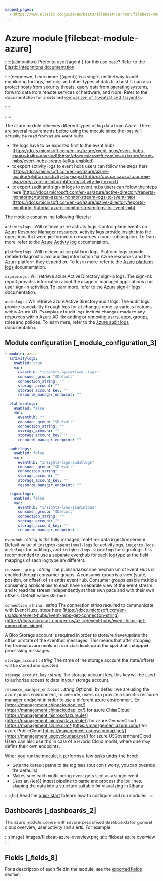 ```yaml
---
mapped_pages:
  - https://www.elastic.co/guide/en/beats/filebeat/current/filebeat-module-azure.html
---
```


# Azure module [filebeat-module-azure]

:::::{admonition} Prefer to use {{agent}} for this use case?
Refer to the [Elastic Integrations documentation](integration-docs://reference/azure.md).

::::{dropdown} Learn more
{{agent}} is a single, unified way to add monitoring for logs, metrics, and other types of data to a host. It can also protect hosts from security threats, query data from operating systems, forward data from remote services or hardware, and more. Refer to the documentation for a detailed [comparison of {{beats}} and {{agent}}](docs-content://reference/fleet/index.md).

::::


:::::


The azure module retrieves different types of log data from Azure. There are several requirements before using the module since the logs will actually be read from azure event hubs.

* the logs have to be exported first to the event hubs [https://docs.microsoft.com/en-us/azure/event-hubs/event-hubs-create-kafka-enabled](https://docs.microsoft.com/en-us/azure/event-hubs/event-hubs-create-kafka-enabled)
* to export activity logs to event hubs users can follow the steps here [https://docs.microsoft.com/en-us/azure/azure-monitor/platform/activity-log-export](https://docs.microsoft.com/en-us/azure/azure-monitor/platform/activity-log-export)
* to export audit and sign-in logs to event hubs users can follow the steps here [https://docs.microsoft.com/en-us/azure/active-directory/reports-monitoring/tutorial-azure-monitor-stream-logs-to-event-hub](https://docs.microsoft.com/en-us/azure/active-directory/reports-monitoring/tutorial-azure-monitor-stream-logs-to-event-hub)

The module contains the following filesets:

`activitylogs`
:   Will retrieve azure activity logs. Control-plane events on Azure Resource Manager resources. Activity logs provide insight into the operations that were performed on resources in your subscription. To learn more, refer to the [Azure Activity log](https://docs.microsoft.com/en-us/azure/azure-monitor/essentials/activity-log) documentation.

`platformlogs`
:   Will retrieve azure platform logs. Platform logs provide detailed diagnostic and auditing information for Azure resources and the Azure platform they depend on. To learn more, refer to the [Azure platform logs](https://docs.microsoft.com/en-us/azure/azure-monitor/essentials/platform-logs-overview) documentation.

`signinlogs`
:   Will retrieve azure Active Directory sign-in logs. The sign-ins report provides information about the usage of managed applications and user sign-in activities. To learn more, refer to the [Azure sign-in logs](https://docs.microsoft.com/en-us/azure/active-directory/reports-monitoring/concept-sign-ins) documentation.

`auditlogs`
:   Will retrieve azure Active Directory audit logs. The audit logs provide traceability through logs for all changes done by various features within Azure AD. Examples of audit logs include changes made to any resources within Azure AD like adding or removing users, apps, groups, roles and policies. To learn more, refer to the [Azure audit logs](https://docs.microsoft.com/en-us/azure/active-directory/reports-monitoring/concept-audit-logs) documentation.


## Module configuration [_module_configuration_3]

```yaml
- module: azure
  activitylogs:
    enabled: true
    var:
      eventhub: "insights-operational-logs"
      consumer_group: "$Default"
      connection_string: ""
      storage_account: ""
      storage_account_key: ""
      resource_manager_endpoint: ""

  platformlogs:
    enabled: false
    var:
      eventhub: ""
      consumer_group: "$Default"
      connection_string: ""
      storage_account: ""
      storage_account_key: ""
      resource_manager_endpoint: ""

  auditlogs:
    enabled: false
    var:
      eventhub: "insights-logs-auditlogs"
      consumer_group: "$Default"
      connection_string: ""
      storage_account: ""
      storage_account_key: ""
      resource_manager_endpoint: ""

  signinlogs:
    enabled: false
    var:
      eventhub: "insights-logs-signinlogs"
      consumer_group: "$Default"
      connection_string: ""
      storage_account: ""
      storage_account_key: ""
      resource_manager_endpoint: ""
```

`eventhub`
:   *string* Is the fully managed, real-time data ingestion service. Default value of `insights-operational-logs` for activitylogs, `insights-logs-auditlogs` for auditlogs, and `insights-logs-signinlogs` for signinlogs. It is recommended to use a separate eventhub for each log type as the field mappings of each log type are different.

`consumer_group`
:   *string* The publish/subscribe mechanism of Event Hubs is enabled through consumer groups. A consumer group is a view (state, position, or offset) of an entire event hub. Consumer groups enable multiple consuming applications to each have a separate view of the event stream, and to read the stream independently at their own pace and with their own offsets. Default value: `$Default`

`connection_string`
:   *string* The connection string required to communicate with Event Hubs, steps here [https://docs.microsoft.com/en-us/azure/event-hubs/event-hubs-get-connection-string](https://docs.microsoft.com/en-us/azure/event-hubs/event-hubs-get-connection-string).

A Blob Storage account is required in order to store/retrieve/update the offset or state of the eventhub messages. This means that after stopping the filebeat azure module it can start back up at the spot that it stopped processing messages.

`storage_account`
:   *string* The name of the storage account the state/offsets will be stored and updated.

`storage_account_key`
:   *string* The storage account key, this key will be used to authorize access to data in your storage account.

`resource_manager_endpoint`
:   *string* Optional, by default we are using the azure public environment, to override, users can provide a specific resource manager endpoint in order to use a different azure environment. Ex: [https://management.chinacloudapi.cn/](https://management.chinacloudapi.cn/) for azure ChinaCloud [https://management.microsoftazure.de/](https://management.microsoftazure.de/) for azure GermanCloud [https://management.azure.com/](https://management.azure.com/) for azure PublicCloud [https://management.usgovcloudapi.net/](https://management.usgovcloudapi.net/) for azure USGovernmentCloud Users can also use this in case of a Hybrid Cloud model, where one may define their own endpoints.

When you run the module, it performs a few tasks under the hood:

* Sets the default paths to the log files (but don’t worry, you can override the defaults)
* Makes sure each multiline log event gets sent as a single event
* Uses an {{es}} ingest pipeline to parse and process the log lines, shaping the data into a structure suitable for visualizing in Kibana

::::{tip}
Read the [quick start](/reference/filebeat/filebeat-installation-configuration.md) to learn how to configure and run modules.
::::



## Dashboards [_dashboards_2]

The azure module comes with several predefined dashboards for general cloud overview, user activity and alerts. For example:

:::{image} images/filebeat-azure-overview.png
:alt: filebeat azure overview
:::


## Fields [_fields_8]

For a description of each field in the module, see the [exported fields](/reference/filebeat/exported-fields-azure.md) section.

